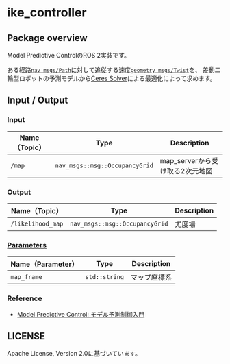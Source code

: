 # ike_controller

## Package overview
Model Predictive ControlのROS 2実装です。

ある経路[`nav_msgs/Path`](http://docs.ros.org/en/noetic/api/nav_msgs/html/msg/Path.html)に対して追従する速度[`geometry_msgs/Twist`](http://docs.ros.org/en/melodic/api/geometry_msgs/html/msg/Twist.html)を、
差動二輪型ロボットの予測モデルから[Ceres Solver](https://github.com/ceres-solver/ceres-solver)による最適化によって求めます。

## Input / Output

### Input

| **Name（Topic）** | **Type**                                          | **Description**                             | 
| ------------- | --------------------------------------------- | --------------------------------------- | 
| `/map`          | `nav_msgs::msg::OccupancyGrid`                  | map_serverから受け取る2次元地図         | 

### Output

| **Name（Topic）**        | **Type**                                 | **Description**                                      | 
| -------------------- | ------------------------------------ | ------------------------------------------------ | 
| `/likelihood_map`      | `nav_msgs::msg::OccupancyGrid`         | 尤度場                                           | 

### [Parameters](../ike_nav_parameters/config/ike_controller_parameter.yaml)

| **Name（Parameter）**   | **Type**        | **Description**            | 
| ------------------- | ----------- | ---------------------- | 
| `map_frame`           | `std::string` | マップ座標系           | 

### Reference

* [Model Predictive Control: モデル予測制御入門](https://myenigma.hatenablog.com/entry/2016/07/25/214014)

## LICENSE

Apache License, Version 2.0に基づいています。

